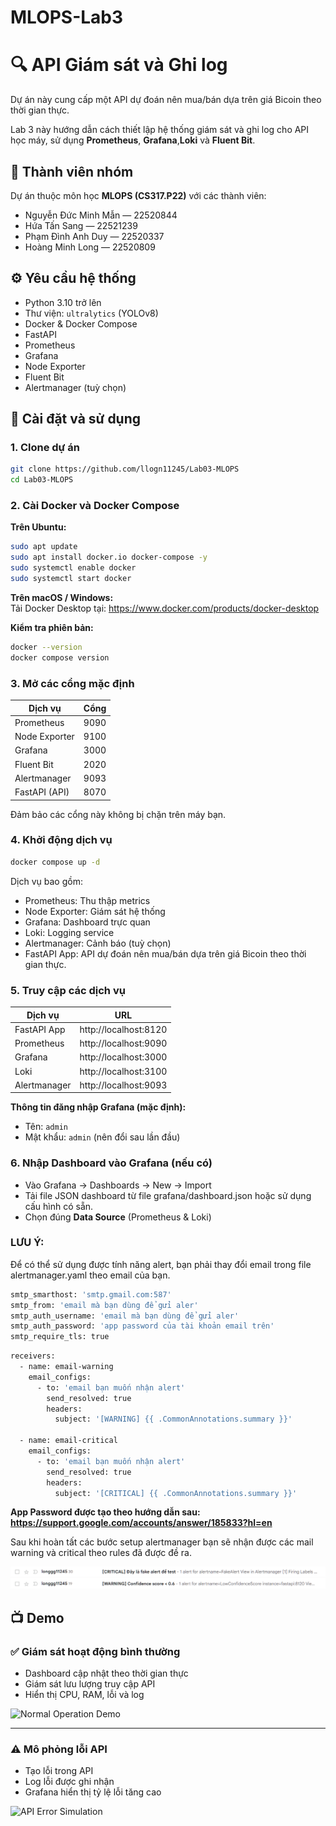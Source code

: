 # **MLOPS-Lab3**
# 🔍 API Giám sát và Ghi log

Dự án này cung cấp một API dự đoán nên mua/bán dựa trên giá Bicoin theo thời gian thực.

Lab 3 này hướng dẫn cách thiết lập hệ thống giám sát và ghi log cho API học máy, sử dụng **Prometheus**, **Grafana**,**Loki** và **Fluent Bit**.

## 👥 Thành viên nhóm

Dự án thuộc môn học **MLOPS (CS317.P22)** với các thành viên:

- Nguyễn Đức Minh Mẫn — 22520844  
- Hứa Tấn Sang — 22521239  
- Phạm Đình Anh Duy — 22520337  
- Hoàng Minh Long — 22520809

## ⚙️ Yêu cầu hệ thống

- Python 3.10 trở lên  
- Thư viện: `ultralytics` (YOLOv8)  
- Docker & Docker Compose  
- FastAPI  
- Prometheus  
- Grafana  
- Node Exporter  
- Fluent Bit  
- Alertmanager (tuỳ chọn)

## 🚀 Cài đặt và sử dụng

### 1. Clone dự án

```bash
git clone https://github.com/llogn11245/Lab03-MLOPS
cd Lab03-MLOPS
```

### 2. Cài Docker và Docker Compose

**Trên Ubuntu:**
```bash
sudo apt update
sudo apt install docker.io docker-compose -y
sudo systemctl enable docker
sudo systemctl start docker
```

**Trên macOS / Windows:**  
Tải Docker Desktop tại: https://www.docker.com/products/docker-desktop

**Kiểm tra phiên bản:**
```bash
docker --version
docker compose version
```

### 3. Mở các cổng mặc định

| Dịch vụ         | Cổng  |
|------------------|-------|
| Prometheus       | 9090  |
| Node Exporter    | 9100  |
| Grafana          | 3000  |
| Fluent Bit       | 2020  |
| Alertmanager     | 9093  |
| FastAPI (API)    | 8070  |

Đảm bảo các cổng này không bị chặn trên máy bạn.

### 4. Khởi động dịch vụ

```bash
docker compose up -d
```

Dịch vụ bao gồm:
- Prometheus: Thu thập metrics
- Node Exporter: Giám sát hệ thống
- Grafana: Dashboard trực quan
- Loki: Logging service
- Alertmanager: Cảnh báo (tuỳ chọn)
- FastAPI App: API dự đoán nên mua/bán dựa trên giá Bicoin theo thời gian thực.

### 5. Truy cập các dịch vụ

| Dịch vụ       | URL                         |
|---------------|-----------------------------|
| FastAPI App   | http://localhost:8120      |
| Prometheus    | http://localhost:9090       |
| Grafana       | http://localhost:3000       |
| Loki    | http://localhost:3100       |
| Alertmanager  | http://localhost:9093       |

**Thông tin đăng nhập Grafana (mặc định):**
- Tên: `admin`
- Mật khẩu: `admin` (nên đổi sau lần đầu)

### 6. Nhập Dashboard vào Grafana (nếu có)

- Vào Grafana → Dashboards → New → Import
- Tải file JSON dashboard từ file grafana/dashboard.json hoặc sử dụng cấu hình có sẵn.
- Chọn đúng **Data Source** (Prometheus & Loki)

### **LƯU Ý:**

Để có thể sử dụng được tính năng alert, bạn phải thay đổi email trong file alertmanager.yaml theo email của bạn. 

```bash
smtp_smarthost: 'smtp.gmail.com:587'
smtp_from: 'email mà bạn dùng để gửi aler'
smtp_auth_username: 'email mà bạn dùng để gửi aler'
smtp_auth_password: 'app password của tài khoản email trên'     
smtp_require_tls: true
```
```bash
receivers:
  - name: email-warning
    email_configs:
      - to: 'email bạn muốn nhận alert'
        send_resolved: true
        headers:
          subject: '[WARNING] {{ .CommonAnnotations.summary }}'

  - name: email-critical
    email_configs:
      - to: 'email bạn muốn nhận alert'
        send_resolved: true
        headers:
          subject: '[CRITICAL] {{ .CommonAnnotations.summary }}'
```
**App Password được tạo theo hướng dẫn sau: https://support.google.com/accounts/answer/185833?hl=en**

Sau khi hoàn tất các bước setup alertmanager bạn sẽ nhận được các mail warning và critical theo rules đã được đề ra. 

![Alert](alert.png)

## 📺 Demo

### ✅ Giám sát hoạt động bình thường

- Dashboard cập nhật theo thời gian thực
- Giám sát lưu lượng truy cập API
- Hiển thị CPU, RAM, lỗi và log

![Normal Operation Demo](Normal.gif)

---

### ⚠️ Mô phỏng lỗi API

- Tạo lỗi trong API
- Log lỗi được ghi nhận
- Grafana hiển thị tỷ lệ lỗi tăng cao

![API Error Simulation](Error.gif)
